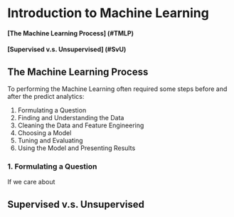 # Introduction to Machine Learning

#### [The Machine Learning Process] (#TMLP)
#### [Supervised v.s. Unsupervised] (#SvU)

## The Machine Learning Process

To performing the Machine Learning often required some steps before and after the predict analytics:

1. Formulating a Question 
2. Finding and Understanding the Data
3. Cleaning the Data and Feature Engineering
4. Choosing a Model
5. Tuning and Evaluating
6. Using the Model and Presenting Results

### 1. Formulating a Question 
If we care about

<a name="TMLP"/>

## Supervised v.s. Unsupervised

<a name="SvU"/>
